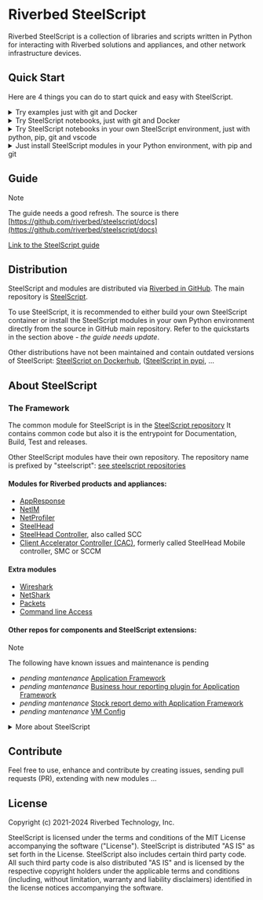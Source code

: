 # Riverbed SteelScript

Riverbed SteelScript is a collection of libraries and scripts written in Python for interacting
with Riverbed solutions and appliances, and other network infrastructure devices.

## Quick Start

Here are 4 things you can do to start quick and easy with SteelScript.

<details>
  <summary>Try examples just with git and Docker</summary>

### Quick Start SteelScript examples in a container

If you have [git](https://git-scm.com/downloads) and [Docker](https://www.docker.com/get-started) installed.
Open your shell (bash or PowerShell), build SteelScript from the latest source code and run it locally in a Docker container as follows:

#### Build and run SteelScript in a container

Build a docker image:

```shell
# Build a docker image from latest code
docker build --tag steelscript:latest https://github.com/riverbed/steelscript
```

Run SteelScript in a container:

```shell
# Run the image in an interactive container
docker run -it steelscript:latest /bin/bash
```

#### Try examples

You can try some script examples.


1. **AppResponse example**, print the Host Groups:

```shell
python examples/steelscript-appresponse/print_hostgroups-formatted.py {appresponse fqdn or IP address} -u {admin account} -p {password}
```

2. **Client Accelerator Controller example**, get the licenses and services:

```shell
python examples/steelscript-cacontroller/cacontroller-rest_api.py {client accelerator controller fqdn or IP address} --access_code {access_code}
```

3. **NetIM example**, list the devices:

```shell   
python examples/steelscript-netim/print-netim-devices-raw.py {netim core fqdn or IP address} --username {account} --password {password}
```

</details>

<details>
  <summary>Try SteelScript notebooks, just with git and Docker</summary>

### Quick Start SteelScript notebooks in a container 

If you have [git](https://git-scm.com/downloads) and [Docker](https://www.docker.com/get-started) installed.
You can build a steelscript container image that includes the Jupyter server and allows to run notebooks.

Build both steelscript bash imags and notebook image:

```shell
# Build the steelscript base image
docker build --tag steelscript:latest https://github.com/riverbed/steelscript

# Build the steelscript image for Jupyter Notebook
docker build --tag steelscript.notebook -f Dockerfile.notebook https://github.com/riverbed/steelscript
```

Run a container with the steelscript.notebook image. It contains the Jupyter Notebook server and will be listening on port 8888 by default.

```shell
# Start the steelscript.notebook container with built-in Jupyter Notebook
docker run --init --rm -p 8888:8888 --name=steelscript.notebook steelscript.notebook
```

In the output, grab the url containing the *token*, for example *http://127.0.0.1:8888/tree?token=123456* , and open it in your browser to log into the Jupyter web-console.

From there, in the *Notebooks* folder you can find some notebook  based on SteelScript:

* **AppResponse**: 01-appresponse-hostgroups.ipynb
* *work in progress* NetProfiler

</details>

<details>
  <summary>Try SteelScript notebooks in your own SteelScript environment, just with python, pip, git and vscode</summary>

### Quick Start SteelScript notebooks in your environment

If you have all the tools ready:
1. [Python](https://www.python.org/downloads) and pip
2. [git](https://git-scm.com/downloads)
3. [Visual Studio Code](https://code.visualstudio.com)
   
Download a notebook for SteelScript, open it in Visual Studio Code and your good to go:

* *work in progress* [Notebooks for Steelscript](https://github.com/riverbed/Riverbed-Community-Toolkit/SteelScript/101-notebook/steelscript-notebook.ipynb) in the [Riverbed Community Toolkit](https://github.com/riverbed/Riverbed-Community-Toolkit/SteelScript)
* **AppResponse**: [Hostgroups](https://github.com/riverbed/steelscript-appresponse/blob/master/notebooks/01-appresponse-hostgroups.ipynb)

> Jupyter Notebook files have .ipynb extension, [more about Jupyter Notebook](https://jupyter.org)

</details>

<details>
  <summary>Just install SteelScript modules in your Python environment, with pip and git</summary>

### Quick Start SteelScript in your environment

If you have all the tools installed in your environment: [Python](https://www.python.org/downloads), pip, and [git](https://git-scm.com/downloads)

Then, open your shell (bash or PowerShell) to install SteelScript and modules (directly from the latest source code):

```shell
# Install SteelScript and modules
pip install git+https://github.com/riverbed/steelscript
pip install git+https://github.com/riverbed/steelscript-appresponse
pip install git+https://github.com/riverbed/steelscript-netim
pip install git+https://github.com/riverbed/steelscript-netprofiler
pip install git+https://github.com/riverbed/steelscript-steelhead
pip install git+https://github.com/riverbed/steelscript-scc
# ... and others check the list on https://github.com/orgs/riverbed/repositories?q=steelscript
```

> Find all the steelscript modules: [steelscript repositories](https://github.com/orgs/riverbed/repositories?q=steelscript)

</details>


## Guide

> [!NOTE]
> The guide needs a good refresh. The source is there [https://github.com/riverbed/steelscript/docs](https://github.com/riverbed/steelscript/docs)

[Link to the SteelScript guide](https://support.riverbed.com/apis/steelscript)

## Distribution

SteelScript and modules are distributed via [Riverbed in GitHub](https://github.com/riverbed). The main repository is [SteelScript](https://github.com/riverbed/steelscript).

To use SteelScript, it is recommended to either build your own SteelScript container or install the SteelScript modules in your own Python environment directly from the source in GitHub main repository. Refer to the quickstarts in the section above - *the guide needs update*.

Other distributions have not been maintained and contain outdated versions of SteelScript: [SteelScript on Dockerhub](https://hub.docker.com/r/riverbed/steelscript), ([SteelScript in pypi](https://pypi.org/search/?q=steelscript), ...

## About SteelScript

### The Framework

The common module for SteelScript is in the [SteelScript repository](https://github.com/riverbed/steelscript)
It contains common code but also it is the entrypoint for Documentation, Build, Test and releases.

Other SteelScript modules have their own repository. The repository name is prefixed by "steelscript": 
[see steelscript repositories](https://github.com/orgs/riverbed/repositories?q=steelscript)

#### Modules for Riverbed products and appliances:

- [AppResponse](https://github.com/riverbed/steelscript-appresponse)
- [NetIM](https://github.com/riverbed/steelscript-netim)
- [NetProfiler](https://github.com/riverbed/steelscript-netprofiler)
- [SteelHead](https://github.com/riverbed/steelscript-steelhead)
- [SteelHead Controller](https://github.com/riverbed/steelscript-scc), also called SCC
- [Client Accelerator Controller (CAC)](https://github.com/riverbed/steelscript-client-accelerator-controller), formerly called SteelHead Mobile controller, SMC or SCCM

#### Extra modules

- [Wireshark](https://github.com/riverbed/steelscript-wireshark)
- [NetShark](https://github.com/riverbed/steelscript-netshark)
- [Packets](https://github.com/riverbed/steelscript-packets)
- [Command line Access](https://github.com/riverbed/steelscript-cmdline)

#### Other repos for components and SteelScript extensions:

> [!NOTE]
> The following have known issues and maintenance is pending

- *pending mantenance* [Application Framework](https://github.com/riverbed/steelscript-appfwk)
- *pending mantenance* [Business hour reporting plugin for Application Framework](https://github.com/riverbed/steelscript-appfwk-business-hours)
- *pending mantenance* [Stock report demo with Application Framework](https://github.com/riverbed/steelscript-appfwk-business-hours)
- *pending mantenance* [VM Config](https://github.com/riverbed/steelscript-vm-config)

<details>
  <summary>More about SteelScript</summary>

### Folder Structure for Modules

SteelScript is based on Python 3.
The repos of SteelScript modules have a common structure 

```
   steelscript-module-name        # for example: steelscript-appresponse
   ├── README.md or README.rst    # Markdown is preferred (.md) and reStructuredText (.rst)
   ├── LICENSE
   ├── CHANGELOG
   ├── .gitignore
   ├── docs
   ├── steelscript
   │   ├── __init__.py
   │   └── module-name            # for example: appresponse
   │       ├── core
   │       │   └── __init__.py
   │       ├── commands
   │       │   └── __init__.py
   │       └── __init__.py
   ├── tests
   ├── setup.py
   ├── notebooks
   └── tox.ini
```

Mandatory:

- README.md (or README.rst): README in Markdown (.md) or reStructuredText (.rst) format. Markdown is preferred.
- LICENSE: Riverbed Technology copyright, terms and conditions based on MIT
- CHANGELOG: Simple text file tracking major changes
- /docs: Documentation using reStructured Text (rst) file format.
- /: Python scripts samples showing how to use the module.
- /steelscript: The actual code, written in Python. Must be Python3 only.
- /tests: Test plans and unit test. Can be organized in subfolders. Test plan are ideally documented and easy to run scripts but can be anything defining a test plan (script, text, ...), for example a python script based on pytest.
- setup.py: Python setup file containing meta descriptions and requirements. Based on setuptools, distutils and pytest. Should NOT contain unit test (use Tox and put unit test inside /tests folder instead)


Optional:

- /tox.ini: standardized python testing definition based on [Tox](https://tox.readthedocs.io/en/latest)
- /notebooks: Notebooks based on [Jupyter](https://jupyter.org)


> Note for the main [SteelScript repo](https://github.com/riverbed/steelscript)
> Contributions for alternative distribution methods and packaging (like pypi, rpm, .deb, rpm, tgz, ...) can be organized inside /packaging and /test subfolders.  

### Build

Builds are defined in the [SteelScript repo](https://github.com/riverbed/steelscript)

#### Prebuild test-plans validations

Execute test-plans with tox

```shell
  pip install tox
  tox
```  
 
#### Building Docker containers

Some Dockerfile are provided to build different flavors of the SteelScript container image:

- Dockerfile: standard build
- Dockerfile.slim: optimized build
- Dockerfile.notebook: build for demo and learning with Notebooks
- Dockerfile.dev: build development and testing container from master or fork/branch


<details>
  <summary>Build snippets</summary>

##### Standard:

```shell
  docker build --tag steelscript -f Dockerfile .
```  

##### Slim:

```shell
  docker build --tag steelscript.slim -f Dockerfile.slim .
```  

##### Notebook

```shell
  docker build --tag steelscript.notebook -f Dockerfile.notebook .
```

</details>

<details>
  <summary>Dev snippets</summary>

##### Dev from master

```shell
  git clone https://github.com/riverbed/steelscript --depth 1 --recurse-submodules
  git clone https://github.com/riverbed/steelscript-netprofiler --depth 1 --recurse-submodules
  git clone https://github.com/riverbed/steelscript-wireshark --depth 1 --recurse-submodules
  git clone https://github.com/riverbed/steelscript-cmdline --depth 1 --recurse-submodules
  git clone https://github.com/riverbed/steelscript-scc --depth 1 --recurse-submodules
  git clone https://github.com/riverbed/steelscript-appresponse --depth 1 --recurse-submodules
  git clone https://github.com/riverbed/steelscript-netim --depth 1 --recurse-submodules
  git clone https://github.com/riverbed/steelscript-client-accelerator-controller --depth 1 --recurse-submodules
  git clone https://github.com/riverbed/steelscript-steelhead --depth 1 --recurse-submodules
  git clone https://github.com/riverbed/steelscript-packets.git --depth 1 --recurse-submodules

  docker build --tag steelscript.dev --progress=plain -f steelscript/Dockerfile.dev .
```

##### Dev from your_fork/your_branch

```shell
  git clone https://github.com/your_fork/steelscript --depth 1 --recurse-submodules -b your_branch
  git clone https://github.com/your_fork/steelscript-netprofiler --depth 1 --recurse-submodules -b your_branch
  git clone https://github.com/your_fork/steelscript-wireshark --depth 1 --recurse-submodules -b your_branch
  git clone https://github.com/your_fork/steelscript-cmdline --depth 1 --recurse-submodules -b your_branch
  git clone https://github.com/your_fork/steelscript-scc --depth 1 --recurse-submodules -b your_branch
  git clone https://github.com/your_fork/steelscript-appresponse --depth 1 --recurse-submodules -b your_branch
  git clone https://github.com/your_fork/steelscript-netim --depth 1 --recurse-submodules -b your_branch
  git clone https://github.com/your_fork/steelscript-client-accelerator-controller --depth 1 --recurse-submodules -b your_branch
  git clone https://github.com/your_fork/steelscript-steelhead --depth 1 --recurse-submodules -b your_branch
  git clone https://github.com/your_fork/steelscript-packets.git --depth 1 --recurse-submodules -b your_branch

  docker build --tag steelscript.dev --progress=plain -f steelscript/Dockerfile.dev .
```  

</details>

</details>

##  Contribute

Feel free to use, enhance and contribute by creating issues, sending pull requests (PR), extending with new modules ...

## License

Copyright (c) 2021-2024 Riverbed Technology, Inc.

SteelScript is licensed under the terms and conditions of the MIT License
accompanying the software ("License").  SteelScript is distributed "AS
IS" as set forth in the License. SteelScript also includes certain third
party code.  All such third party code is also distributed "AS IS" and is
licensed by the respective copyright holders under the applicable terms and
conditions (including, without limitation, warranty and liability disclaimers)
identified in the license notices accompanying the software.

